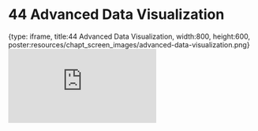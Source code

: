# 44 Advanced Data Visualization
 
{type: iframe, title:44 Advanced Data Visualization, width:800, height:600, poster:resources/chapt_screen_images/advanced-data-visualization.png}
![](https://datatrail-jhu.github.io/DataTrail/no_toc/advanced-data-visualization.html)
 

 

